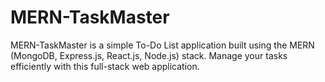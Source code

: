 # MERN-TaskMaster
MERN-TaskMaster is a simple To-Do List application built using the MERN (MongoDB, Express.js, React.js, Node.js) stack. Manage your tasks efficiently with this full-stack web application.
